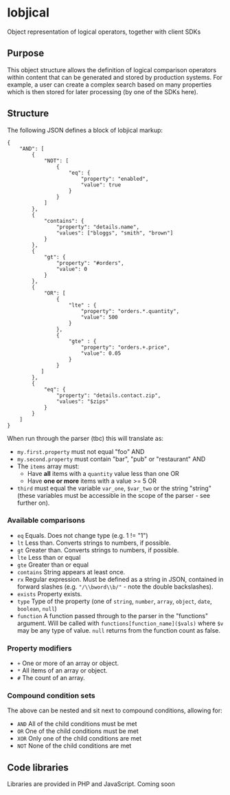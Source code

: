# lobjical
Object representation of logical operators, together with client SDKs

## Purpose
This object structure allows the definition of logical comparison operators within content that can be generated and stored by production systems. For example, a user can create a complex search based on many properties which is then stored for later processing (by one of the SDKs here).

## Structure
The following JSON defines a block of lobjical markup:

```
{
	"AND": [
		{
			"NOT": [
				{
					"eq": {
						"property": "enabled",
						"value": true
					}
				}
			]
		},
		{
			"contains": {
				"property": "details.name",
				"values": ["bloggs", "smith", "brown"]
			}
		},
		{
			"gt": {
				"property": "#orders",
				"value": 0
			}
		},
		{
			"OR": [
				{
					"lte" : {
						"property": "orders.*.quantity",
						"value": 500
					}
				},
				{
					"gte" : {
						"property": "orders.+.price",
						"value": 0.05
					}
				}
		   ]
        },
		{
			"eq": {
				"property": "details.contact.zip",
				"values": "$zips"
			}
		}
	]
}
```

When run through the parser (tbc) this will translate as:
- `my.first.property` must not equal "foo" AND
- `my.second.property` must contain "bar", "pub" or "restaurant" AND
- The `items` array must:
  - Have __all__ items with a `quantity` value less than one OR
  - Have __one or more__ items with a value >= 5 OR
- `third` must equal the variable `var_one`, `$var_two` or the string "string" (these variables must be accessible in the scope of the parser - see further on).

### Available comparisons
- `eq` Equals. Does not change type (e.g. 1 != "1")
- `lt` Less than. Converts strings to numbers, if possible.
- `gt` Greater than. Converts strings to numbers, if possible.
- `lte` Less than or equal
- `gte` Greater than or equal
- `contains` String appears at least once.
- `rx` Regular expression. Must be defined as a string in JSON, contained in forward slashes (e.g. `"/\\bword\\b/"` - note the double backslashes).
- `exists` Property exists.
- `type` Type of the property (one of `string`, `number`, `array`, `object`, `date`, `boolean`, `null`)
- `function` A function passed through to the parser in the "functions" argument. Will be called with `functions[function_name]($vals)` where `$v` may be any type of value. `null` returns from the function count as false.

### Property modifiers
- `+` One or more of an array or object.
- `*` All items of an array or object.
- `#` The count of an array.

### Compound condition sets
The above can be nested and sit next to compound conditions, allowing for:
- `AND` All of the child conditions must be met
- `OR` One of the child conditions must be met
- `XOR` Only one of the child conditions are met
- `NOT` None of the child conditions are met

## Code libraries
Libraries are provided in PHP and JavaScript. Coming soon

